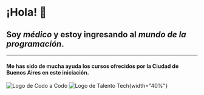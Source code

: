 # ¡Hola! 👋
## Soy *médico* y estoy ingresando al ***mundo de la programación***.
---
#### Me has sido de mucha ayuda los cursos ofrecidos por la Ciudad de Buenos Aires en este iniciación.
![Logo de Codo a Codo](https://user-images.githubusercontent.com/83146564/137408912-013f0d0c-37d1-4dc2-a1b5-77356c1003f3.png)
![Logo de Talento Tech](https://aulasvirtuales.bue.edu.ar/pluginfile.php/1/theme_academiaba/logo/1741644066/logo_header.jpg){width="40%"}



<!--
**IgnacioIgarza/IgnacioIgarza** is a ✨ _special_ ✨ repository because its `README.md` (this file) appears on your GitHub profile.

Here are some ideas to get you started:

- 🔭 I’m currently working on ...
- 🌱 I’m currently learning ...
- 👯 I’m looking to collaborate on ...
- 🤔 I’m looking for help with ...
- 💬 Ask me about ...
- 📫 How to reach me: ...
- 😄 Pronouns: ...
- ⚡ Fun fact: ...
-->

